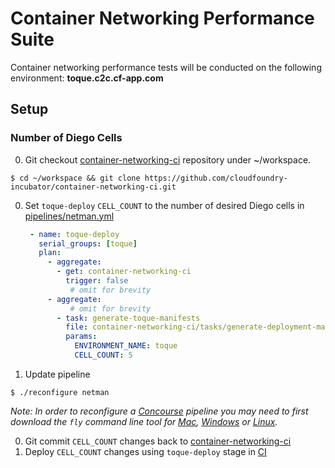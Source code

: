 # Container Networking Performance Suite
Container networking performance tests will be conducted on the following environment: **toque.c2c.cf-app.com**

## Setup
### Number of Diego Cells
0. Git checkout [container-networking-ci](https://github.com/cloudfoundry-incubator/container-networking-ci) repository under ~/workspace.
```
$ cd ~/workspace && git clone https://github.com/cloudfoundry-incubator/container-networking-ci.git
```
0. Set `toque-deploy` `CELL_COUNT` to the number of desired Diego cells in [pipelines/netman.yml](pipelines/netman.yml)
     ```yaml
      - name: toque-deploy
        serial_groups: [toque]
        plan:
          - aggregate:
            - get: container-networking-ci
              trigger: false
               # omit for brevity
          - aggregate:
               # omit for brevity
            - task: generate-toque-manifests
              file: container-networking-ci/tasks/generate-deployment-manifests.yml
              params:
                ENVIRONMENT_NAME: toque
                CELL_COUNT: 5
      ```

0.  Update pipeline
```
$ ./reconfigure netman
```
*Note: In order to reconfigure a [Concourse](http://concourse.ci) pipeline you may need to first download the `fly` command line tool for [Mac](https://c2c.ci.cf-app.com/api/v1/cli?arch=amd64&platform=darwin), [Windows](https://c2c.ci.cf-app.com/api/v1/cli?arch=amd64&platform=windows) or [Linux](https://c2c.ci.cf-app.com/api/v1/cli?arch=amd64&platform=linux).*

0.  Git commit `CELL_COUNT` changes back to [container-networking-ci](https://github.com/cloudfoundry-incubator/container-networking-ci)
0.  Deploy `CELL_COUNT` changes using `toque-deploy` stage in [CI](https://c2c.ci.cf-app.com/pipelines/netman/jobs/toque-deploy)
